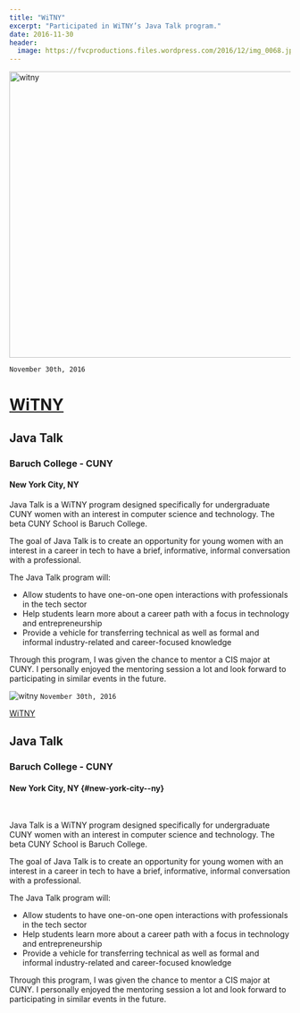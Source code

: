 ```yaml
---
title: "WiTNY"
excerpt: "Participated in WiTNY’s Java Talk program."
date: 2016-11-30
header:
  image: https://fvcproductions.files.wordpress.com/2016/12/img_0068.jpg
---
```


<img src="https://microsoftnewyork.com/wp-content/uploads/sites/21/2016/08/WiTNY_graphic2_919_512_c1.png" alt="witny" width="512" height="512" />

`November 30th, 2016`

# <a href="https://tech.cornell.edu/impact/witny" target="_blank" rel="noopener">WiTNY</a>

## Java Talk

### Baruch College - CUNY

#### New York City, NY

<p class="intro">Java Talk is a WiTNY program designed specifically for undergraduate CUNY women with an interest in computer science and technology. The beta CUNY School is Baruch College.</p>

The goal of Java Talk is to create an opportunity for young women with an interest in a career in tech to have a brief, informative, informal conversation with a professional.

The Java Talk program will:

- Allow students to have one-on-one open interactions with professionals in the tech sector
- Help students learn more about a career path with a focus in technology and entrepreneurship
- Provide a vehicle for transferring technical as well as formal and informal industry-related and career-focused knowledge

<p class="intro">Through this program, I was given the chance to mentor a CIS major at CUNY. I personally enjoyed the mentoring session a lot and look forward to participating in similar events in the future.</p>

![witny](https://microsoftnewyork.com/wp-content/uploads/sites/21/2016/08/WiTNY_graphic2_919_512_c1.png)
`November 30th, 2016`

[WiTNY](https://tech.cornell.edu/impact/witny)

Java Talk
---------

### Baruch College - CUNY

#### New York City, NY {#new-york-city--ny}

 

Java Talk is a WiTNY program designed specifically for undergraduate
CUNY women with an interest in computer science and technology. The beta
CUNY School is Baruch College.

The goal of Java Talk is to create an opportunity for young women with
an interest in a career in tech to have a brief, informative, informal
conversation with a professional.

The Java Talk program will:

-   Allow students to have one-on-one open interactions with
    professionals in the tech sector
-   Help students learn more about a career path with a focus in
    technology and entrepreneurship
-   Provide a vehicle for transferring technical as well as formal and
    informal industry-related and career-focused knowledge

Through this program, I was given the chance to mentor a CIS major at
CUNY. I personally enjoyed the mentoring session a lot and look forward
to participating in similar events in the future.